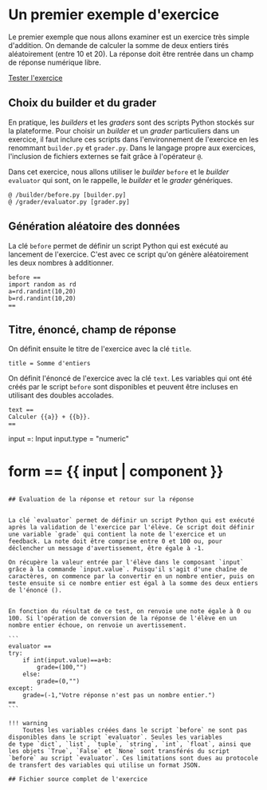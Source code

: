 # Un premier exemple d'exercice

Le premier exemple que nous allons examiner est un exercice très simple d'addition. On demande de calculer la somme de deux entiers tirés aléatoirement (entre 10 et 20). La réponse doit être rentrée dans un champ de réponse numérique libre.

[Tester l'exercice](https://pl.u-pem.fr/filebrowser/demo/10859/)

## Choix du builder et du grader

En pratique, les *builders* et les *graders* sont des scripts Python stockés sur la plateforme. Pour choisir un *builder* et un *grader* particuliers dans un exercice, il faut inclure ces scripts dans l'environnement de l'exercice en les renommant `builder.py` et `grader.py`. Dans le langage propre aux exercices, l'inclusion de fichiers externes se fait grâce à l'opérateur `@`.

Dans cet exercice, nous allons utiliser le *builder* `before` et le *builder* `evaluator` qui sont, on le rappelle, le *builder* et le *grader* génériques.

~~~
@ /builder/before.py [builder.py]
@ /grader/evaluator.py [grader.py]
~~~

## Génération aléatoire des données

La clé `before` permet de définir un script Python qui est exécuté au lancement de l'exercice. C'est avec ce script qu'on génère aléatoirement les deux nombres à additionner.

~~~
before ==
import random as rd
a=rd.randint(10,20)
b=rd.randint(10,20)
==
~~~

## Titre, énoncé, champ de réponse

On définit ensuite le titre de l'exercice avec la clé `title`.
```
title = Somme d'entiers
```

On définit l'énoncé de l'exercice avec la clé `text`. Les variables qui ont été créés par le script `before` sont disponibles et peuvent être incluses en utilisant des doubles accolades.

~~~
text ==
Calculer {{a}} + {{b}}.
==
~~~

input =: Input
input.type = "numeric"

form ==
{{ input | component }}
==
~~~

## Evaluation de la réponse et retour sur la réponse


La clé `evaluator` permet de définir un script Python qui est exécuté après la validation de l'exercice par l'élève. Ce script doit définir une variable `grade` qui contient la note de l'exercice et un feedback. La note doit être comprise entre 0 et 100 ou, pour déclencher un message d'avertissement, être égale à -1. 

On récupère la valeur entrée par l'élève dans le composant `input` grâce à la commande `input.value`. Puisqu'il s'agit d'une chaîne de caractères, on commence par la convertir en un nombre entier, puis on teste ensuite si ce nombre entier est égal à la somme des deux entiers de l'énoncé (). 
  

En fonction du résultat de ce test, on renvoie une note égale à 0 ou 100. Si l'opération de conversion de la réponse de l'élève en un nombre entier échoue, on renvoie un avertissement.

```
evaluator ==
try:
    if int(input.value)==a+b:
        grade=(100,"")
    else:
        grade=(0,"")
except:
    grade=(-1,"Votre réponse n'est pas un nombre entier.")
==
```

!!! warning
    Toutes les variables créées dans le script `before` ne sont pas disponibles dans le script `evaluator`. Seules les variables         de type `dict`, `list`, `tuple`, `string`, `int`, `float`, ainsi que les objets `True`, `False` et `None` sont transférés du script `before` au script `evaluator`. Ces limitations sont dues au protocole de transfert des variables qui utilise un format JSON.

## Fichier source complet de l'exercice
